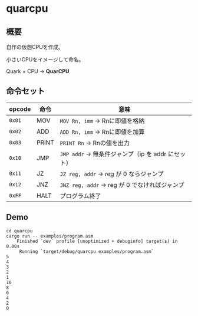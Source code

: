 # quarcpu

## 概要

自作の仮想CPUを作成。

小さいCPUをイメージして命名。

Quark + CPU → **QuarCPU**

## 命令セット

| opcode | 命令 | 意味 |
| ------ | --- | --- |
| `0x01` | MOV | `MOV Rn, imm` → Rnに即値を格納 |
| `0x02` | ADD | `ADD Rn, imm` → Rnに即値を加算 |
| `0x03` | PRINT | `PRINT Rn` → Rnの値を出力 |
| `0x10` | JMP | `JMP addr` → 無条件ジャンプ（ip を addr にセット） |
| `0x11` | JZ | `JZ reg, addr` → reg が 0 ならジャンプ |
| `0x12` | JNZ | `JNZ reg, addr` → reg が 0 でなければジャンプ |
| `0xFF` | HALT | プログラム終了 |

## Demo

```
cd quarcpu
cargo run -- examples/program.asm
    Finished `dev` profile [unoptimized + debuginfo] target(s) in 0.00s
     Running `target/debug/quarcpu examples/program.asm`
5
4
3
2
1
10
8
6
4
2
0
```